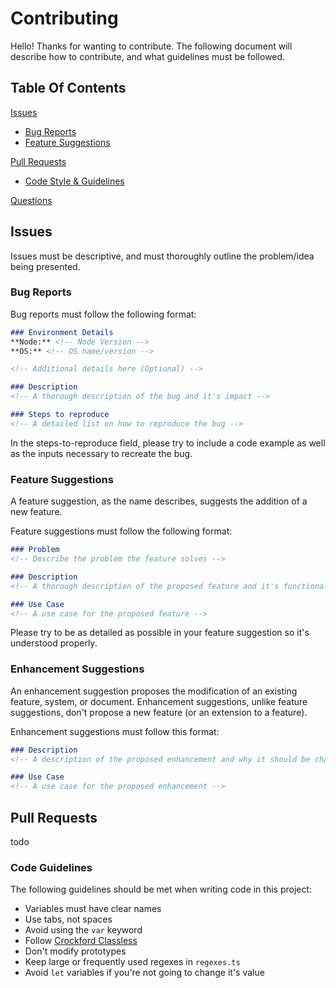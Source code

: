 # Contributing
Hello! Thanks for wanting to contribute. The following document will describe how to contribute, and what guidelines must be followed.

## Table Of Contents
[Issues](#issues)
- [Bug Reports](#bug-reports)
- [Feature Suggestions](#feature-suggestions)

[Pull Requests](#pull-requests)
- [Code Style & Guidelines](#code-guidelines)

[Questions](#questions)

## Issues
Issues must be descriptive, and must thoroughly outline the problem/idea being presented.

### Bug Reports
Bug reports must follow the following format:
```markdown
### Environment Details
**Node:** <!-- Node Version -->
**OS:** <!-- OS name/version -->

<!-- Additional details here (Optional) -->

### Description
<!-- A thorough description of the bug and it's impact -->

### Steps to reproduce
<!-- A detailed list on how to reproduce the bug -->
```
In the steps-to-reproduce field, please try to include a code example as well as the inputs necessary to recreate the bug.

### Feature Suggestions
A feature suggestion, as the name describes, suggests the addition of a new feature.

Feature suggestions must follow the following format:
```markdown
### Problem
<!-- Describe the problem the feature solves -->

### Description
<!-- A thorough description of the proposed feature and it's functionality -->

### Use Case
<!-- A use case for the proposed feature -->
```
Please try to be as detailed as possible in your feature suggestion so it's understood properly.

### Enhancement Suggestions
An enhancement suggestion proposes the modification of an existing feature, system, or document. Enhancement suggestions, unlike feature suggestions, don't propose a new feature (or an extension to a feature).

Enhancement suggestions must follow this format:
```markdown
### Description
<!-- A description of the proposed enhancement and why it should be changed -->

### Use Case
<!-- A use case for the proposed enhancement -->
```

## Pull Requests
todo

### Code Guidelines
The following guidelines should be met when writing code in this project:

- Variables must have clear names
- Use tabs, not spaces
- Avoid using the `var` keyword
- Follow [Crockford Classless](https://gist.github.com/mpj/17d8d73275bca303e8d2)
- Don't modify prototypes
- Keep large or frequently used regexes in `regexes.ts`
- Avoid `let` variables if you're not going to change it's value